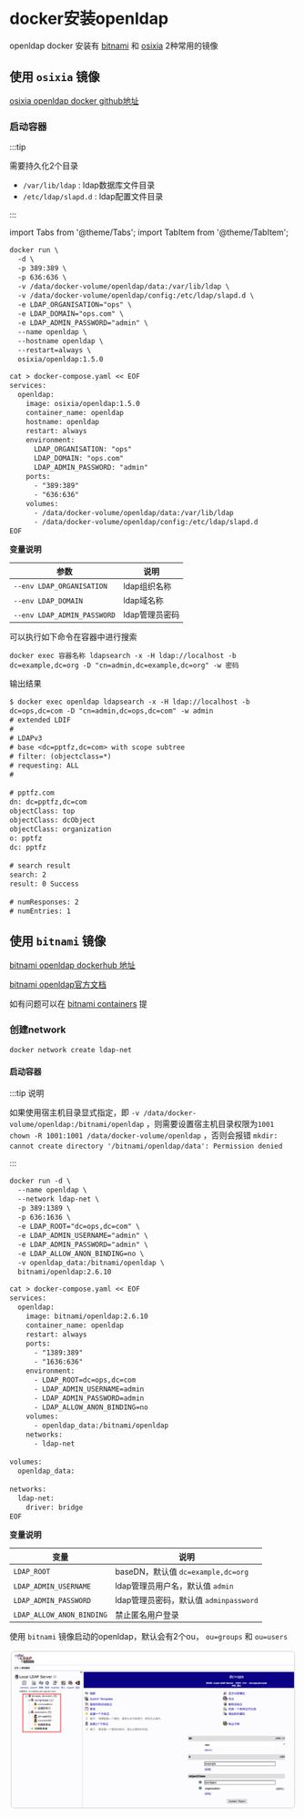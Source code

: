 # docker安装openldap

openldap docker 安装有 [bitnami](https://hub.docker.com/r/bitnami/openldap) 和 [osixia](https://github.com/osixia/docker-openldap) 2种常用的镜像



## 使用 `osixia` 镜像

[osixia openldap docker github地址](https://github.com/osixia/docker-openldap)

### 启动容器

:::tip

需要持久化2个目录

- `/var/lib/ldap` : ldap数据库文件目录
- `/etc/ldap/slapd.d` : ldap配置文件目录

:::



import Tabs from '@theme/Tabs';
import TabItem from '@theme/TabItem';

<Tabs>
  <TabItem value="docker" label="docker" default>

```shell
docker run \
  -d \
  -p 389:389 \
  -p 636:636 \
  -v /data/docker-volume/openldap/data:/var/lib/ldap \
  -v /data/docker-volume/openldap/config:/etc/ldap/slapd.d \
  -e LDAP_ORGANISATION="ops" \
  -e LDAP_DOMAIN="ops.com" \
  -e LDAP_ADMIN_PASSWORD="admin" \
  --name openldap \
  --hostname openldap \
  --restart=always \
  osixia/openldap:1.5.0
```

  </TabItem>
  <TabItem value="docker compose" label="docker compose">

```shell
cat > docker-compose.yaml << EOF
services:
  openldap:
    image: osixia/openldap:1.5.0
    container_name: openldap
    hostname: openldap
    restart: always
    environment:
      LDAP_ORGANISATION: "ops"
      LDAP_DOMAIN: "ops.com"
      LDAP_ADMIN_PASSWORD: "admin"
    ports:
      - "389:389"
      - "636:636"
    volumes:
      - /data/docker-volume/openldap/data:/var/lib/ldap
      - /data/docker-volume/openldap/config:/etc/ldap/slapd.d
EOF
```

  </TabItem>
</Tabs>



**变量说明**

| 参数                        | 说明           |
| --------------------------- | -------------- |
| `--env LDAP_ORGANISATION`   | ldap组织名称   |
| `--env LDAP_DOMAIN`         | ldap域名称     |
| `--env LDAP_ADMIN_PASSWORD` | ldap管理员密码 |



可以执行如下命令在容器中进行搜索

```shell
docker exec 容器名称 ldapsearch -x -H ldap://localhost -b dc=example,dc=org -D "cn=admin,dc=example,dc=org" -w 密码
```



输出结果

```shell
$ docker exec openldap ldapsearch -x -H ldap://localhost -b dc=ops,dc=com -D "cn=admin,dc=ops,dc=com" -w admin
# extended LDIF
#
# LDAPv3
# base <dc=pptfz,dc=com> with scope subtree
# filter: (objectclass=*)
# requesting: ALL
#

# pptfz.com
dn: dc=pptfz,dc=com
objectClass: top
objectClass: dcObject
objectClass: organization
o: pptfz
dc: pptfz

# search result
search: 2
result: 0 Success

# numResponses: 2
# numEntries: 1
```





## 使用 `bitnami` 镜像

[bitnami openldap dockerhub 地址](https://hub.docker.com/r/bitnami/openldap)

[bitnami openldap官方文档](https://techdocs.broadcom.com/us/en/vmware-tanzu/bitnami-secure-images/bitnami-secure-images/services/bsi-app-doc/apps-containers-openldap-index.html)

如有问题可以在 [bitnami containers](https://github.com/bitnami/containers) 提



### 创建network

```shell
docker network create ldap-net
```



#### 启动容器

<Tabs>
  <TabItem value="docker" label="docker" default>

:::tip 说明

如果使用宿主机目录显式指定，即 `-v /data/docker-volume/openldap:/bitnami/openldap` ，则需要设置宿主机目录权限为`1001`  `chown -R 1001:1001 /data/docker-volume/openldap` ，否则会报错 `mkdir: cannot create directory '/bitnami/openldap/data': Permission denied`

:::

```shell
docker run -d \
  --name openldap \
  --network ldap-net \
  -p 389:1389 \
  -p 636:1636 \
  -e LDAP_ROOT="dc=ops,dc=com" \
  -e LDAP_ADMIN_USERNAME="admin" \
  -e LDAP_ADMIN_PASSWORD="admin" \
  -e LDAP_ALLOW_ANON_BINDING=no \
  -v openldap_data:/bitnami/openldap \
  bitnami/openldap:2.6.10
```

  </TabItem>
  <TabItem value="docker compose" label="docker compose">

```shell
cat > docker-compose.yaml << EOF
services:
  openldap:
    image: bitnami/openldap:2.6.10
    container_name: openldap
    restart: always
    ports:
      - "1389:389"
      - "1636:636"
    environment:
      - LDAP_ROOT=dc=ops,dc=com
      - LDAP_ADMIN_USERNAME=admin
      - LDAP_ADMIN_PASSWORD=admin
      - LDAP_ALLOW_ANON_BINDING=no
    volumes:
      - openldap_data:/bitnami/openldap
    networks:
      - ldap-net

volumes:
  openldap_data:

networks:
  ldap-net:
    driver: bridge
EOF
```

  </TabItem>
</Tabs>



**变量说明**

| 变量                      | 说明                                   |
| ------------------------- | -------------------------------------- |
| `LDAP_ROOT`               | baseDN，默认值 `dc=example,dc=org`     |
| `LDAP_ADMIN_USERNAME`     | ldap管理员用户名，默认值 `admin`       |
| `LDAP_ADMIN_PASSWORD`     | ldap管理员密码，默认值 `adminpassword` |
| `LDAP_ALLOW_ANON_BINDING` | 禁止匿名用户登录                       |



使用 `bitnami` 镜像启动的openldap，默认会有2个ou， `ou=groups` 和 `ou=users`

![iShot_2025-06-12_13.26.02](https://raw.githubusercontent.com/pptfz/picgo-images/master/img/iShot_2025-06-12_13.26.02.png)

